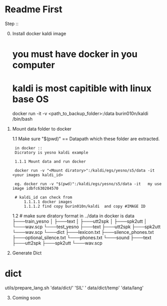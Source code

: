 # Readme First 


Step ::

0. Install docker kaldi image
    # you must have docker in you computer 
    # kaldi is most capitible with linux base OS

    docker run -it -v <path_to_backup_folder>:/data burin010n/kaldi /bin/bash

1. Mount data folder to docker 

    1.1 Make sure 
        "$(pwd)" == Datapath which these folder are extracted. 
        
        in docker :: 
        Dicratory is yesno kaldi example

        1.1.1 Mount data and run docker 

        docker run -v "<Mount diratory>":/kaldi/egs/yesno/s5/data -it <your images kaldi_id>

        eg. docker run -v "$(pwd)":/kaldi/egs/yesno/s5/data -it   my use image idbfc630204570

        # kaldi_id can check from 
            1.1.1.1 docker images 
            1.1.1.2 find copy burin010n/kaldi  and copy #IMAGE ID  
    1.2 # make sure diratory format in  ../data in docker is
        data
        ├───train_yesno
        │   ├───text
        │   ├───utt2spk
        │   ├───spk2utt
        │   └───wav.scp
        └───test_yesno
            ├───text
            ├───utt2spk
            ├───spk2utt
            └───wav.scp
        └───dict
            ├───lexicon.txt
            ├───silence_phones.txt
            ├───optional_silence.txt
            └───phones.txt
        └───sound
            ├───text
            ├───utt2spk
            ├───spk2utt
            └───wav.scp

2. Generate Dict

# dict 
utils/prepare_lang.sh 'data/dict/' 'SIL' ' data/dict/temp' 'data/lang'


3. Coming soon
